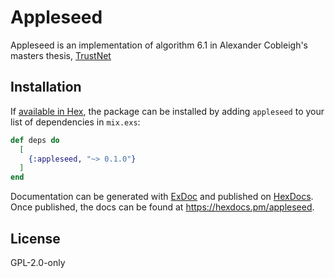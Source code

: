 # Appleseed


Appleseed is an implementation of algorithm 6.1 in Alexander Cobleigh's
masters thesis, [TrustNet](https://cblgh.org/dl/trustnet-cblgh.pdf)

## Installation

If [available in Hex](https://hex.pm/docs/publish), the package can be installed
by adding `appleseed` to your list of dependencies in `mix.exs`:

```elixir
def deps do
  [
    {:appleseed, "~> 0.1.0"}
  ]
end
```

Documentation can be generated with [ExDoc](https://github.com/elixir-lang/ex_doc)
and published on [HexDocs](https://hexdocs.pm). Once published, the docs can
be found at <https://hexdocs.pm/appleseed>.

## License

GPL-2.0-only


